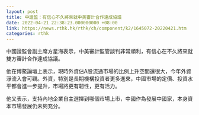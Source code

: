 ```yaml
---
layout: post
title: 中證監：有信心不久將來就中美審計合作達成協議
date: 2022-04-21 22:38:23.000000000 +08:00
link: https://news.rthk.hk/rthk/ch/component/k2/1645072-20220421.htm
categories: rthk
---
```


中國證監會副主席方星海表示，中美審計監管談判非常順利，有信心在不久將來就雙方審計合作達成協議。

他在博鰲論壇上表示，現時外資佔A股流通市場的比例上升空間還很大，今年外資淨流入會可觀。外資，特別是長期機構投資者更多進來，中國市場的定價、投資水平都會進一步提升，市場將更有韌性，更有活力。

他又表示，支持內地企業自主選擇到哪個市場上市，中國作為發展中國家，本身資本市場發展仍未夠充分。
